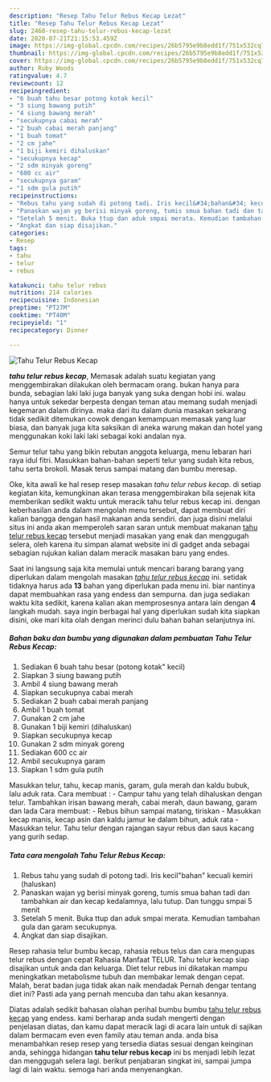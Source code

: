 ```yaml
---
description: "Resep Tahu Telur Rebus Kecap Lezat"
title: "Resep Tahu Telur Rebus Kecap Lezat"
slug: 2460-resep-tahu-telur-rebus-kecap-lezat
date: 2020-07-21T21:15:53.459Z
image: https://img-global.cpcdn.com/recipes/26b5795e9b8edd1f/751x532cq70/tahu-telur-rebus-kecap-foto-resep-utama.jpg
thumbnail: https://img-global.cpcdn.com/recipes/26b5795e9b8edd1f/751x532cq70/tahu-telur-rebus-kecap-foto-resep-utama.jpg
cover: https://img-global.cpcdn.com/recipes/26b5795e9b8edd1f/751x532cq70/tahu-telur-rebus-kecap-foto-resep-utama.jpg
author: Ruby Woods
ratingvalue: 4.7
reviewcount: 12
recipeingredient:
- "6 buah tahu besar potong kotak kecil"
- "3 siung bawang putih"
- "4 siung bawang merah"
- "secukupnya cabai merah"
- "2 buah cabai merah panjang"
- "1 buah tomat"
- "2 cm jahe"
- "1 biji kemiri dihaluskan"
- "secukupnya kecap"
- "2 sdm minyak goreng"
- "600 cc air"
- "secukupnya garam"
- "1 sdm gula putih"
recipeinstructions:
- "Rebus tahu yang sudah di potong tadi. Iris kecil&#34;bahan&#34; kecuali kemiri (haluskan)"
- "Panaskan wajan yg berisi minyak goreng, tumis smua bahan tadi dan tambahkan air dan kecap kedalamnya, lalu tutup. Dan tunggu smpai 5 menit"
- "Setelah 5 menit. Buka ttup dan aduk smpai merata. Kemudian tambahan gula dan garam secukupnya."
- "Angkat dan siap disajikan."
categories:
- Resep
tags:
- tahu
- telur
- rebus

katakunci: tahu telur rebus 
nutrition: 214 calories
recipecuisine: Indonesian
preptime: "PT27M"
cooktime: "PT40M"
recipeyield: "1"
recipecategory: Dinner

---
```



![Tahu Telur Rebus Kecap](https://img-global.cpcdn.com/recipes/26b5795e9b8edd1f/751x532cq70/tahu-telur-rebus-kecap-foto-resep-utama.jpg)

<b><i>tahu telur rebus kecap</i></b>, Memasak adalah suatu kegiatan yang menggembirakan dilakukan oleh bermacam orang. bukan hanya para bunda, sebagian laki laki juga banyak yang suka dengan hobi ini. walau hanya untuk sekedar berpesta dengan teman atau memang sudah menjadi kegemaran dalam dirinya. maka dari itu dalam dunia masakan sekarang tidak sedikit ditemukan cowok dengan kemampuan memasak yang luar biasa, dan banyak juga kita saksikan di aneka warung makan dan hotel yang menggunakan koki laki laki sebagai koki andalan nya.

Semur telur tahu yang bikin rebutan anggota keluarga, menu lebaran hari raya idul fitri. Masukkan bahan-bahan seperti telur yang sudah kita rebus, tahu serta brokoli. Masak terus sampai matang dan bumbu meresap.

Oke, kita awali ke hal resep resep masakan <i>tahu telur rebus kecap</i>. di setiap kegiatan kita, kemungkinan akan terasa menggembirakan bila sejenak kita memberikan sedikit waktu untuk meracik tahu telur rebus kecap ini. dengan keberhasilan anda dalam mengolah menu tersebut, dapat membuat diri kalian bangga dengan hasil makanan anda sendiri. dan juga disini melalui situs ini anda akan memperoleh saran saran untuk membuat makanan <u>tahu telur rebus kecap</u> tersebut menjadi masakan yang enak dan menggugah selera, oleh karena itu simpan alamat website ini di gadget anda sebagai sebagian rujukan kalian dalam meracik masakan baru yang endes.


Saat ini langsung saja kita memulai untuk mencari barang barang yang diperlukan dalam mengolah masakan <u><i>tahu telur rebus kecap</i></u> ini. setidak tidaknya harus ada <b>13</b> bahan yang diperlukan pada menu ini. biar nantinya dapat membuahkan rasa yang endess dan sempurna. dan juga sediakan waktu kita sedikit, karena kalian akan memprosesnya antara lain dengan <b>4</b> langkah mudah. saya ingin berbagai hal yang diperlukan sudah kita siapkan disini, oke mari kita olah dengan merinci dulu bahan bahan selanjutnya ini.

<!--inarticleads1-->

##### Bahan baku dan bumbu yang digunakan dalam pembuatan Tahu Telur Rebus Kecap:

1. Sediakan 6 buah tahu besar (potong kotak&#34; kecil)
1. Siapkan 3 siung bawang putih
1. Ambil 4 siung bawang merah
1. Siapkan secukupnya cabai merah
1. Sediakan 2 buah cabai merah panjang
1. Ambil 1 buah tomat
1. Gunakan 2 cm jahe
1. Gunakan 1 biji kemiri (dihaluskan)
1. Siapkan secukupnya kecap
1. Gunakan 2 sdm minyak goreng
1. Sediakan 600 cc air
1. Ambil secukupnya garam
1. Siapkan 1 sdm gula putih


Masukkan telur, tahu, kecap manis, garam, gula merah dan kaldu bubuk, lalu aduk rata. Cara membuat : - Campur tahu yang telah dihaluskan dengan telur. Tambahkan irisan bawang merah, cabai merah, daun bawang, garam dan lada Cara membuat: - Rebus bihun sampai matang, tiriskan - Masukkan kecap manis, kecap asin dan kaldu jamur ke dalam bihun, aduk rata - Masukkan telur. Tahu telur dengan rajangan sayur rebus dan saus kacang yang gurih sedap. 

<!--inarticleads2-->

##### Tata cara mengolah Tahu Telur Rebus Kecap:

1. Rebus tahu yang sudah di potong tadi. Iris kecil&#34;bahan&#34; kecuali kemiri (haluskan)
1. Panaskan wajan yg berisi minyak goreng, tumis smua bahan tadi dan tambahkan air dan kecap kedalamnya, lalu tutup. Dan tunggu smpai 5 menit
1. Setelah 5 menit. Buka ttup dan aduk smpai merata. Kemudian tambahan gula dan garam secukupnya.
1. Angkat dan siap disajikan.


Resep rahasia telur bumbu kecap, rahasia rebus telus dan cara mengupas telur rebus dengan cepat Rahasia Manfaat TELUR. Tahu telur kecap siap disajikan untuk anda dan keluarga. Diet telur rebus ini dikatakan mampu meningkatkan metabolisme tubuh dan membakar lemak dengan cepat. Malah, berat badan juga tidak akan naik mendadak Pernah dengar tentang diet ini? Pasti ada yang pernah mencuba dan tahu akan kesannya. 

Diatas adalah sedikit bahasan olahan perihal bumbu bumbu <u>tahu telur rebus kecap</u> yang endess. kami berharap anda sudah mengerti dengan penjelasan diatas, dan kamu dapat meracik lagi di acara lain untuk di sajikan dalam bermacam even even family atau teman anda. anda bisa menambahkan resep resep yang tersedia diatas sesuai dengan keinginan anda, sehingga hidangan <b>tahu telur rebus kecap</b> ini bs menjadi lebih lezat dan menggugah selera lagi. berikut penjabaran singkat ini, sampai jumpa lagi di lain waktu. semoga hari anda menyenangkan.
